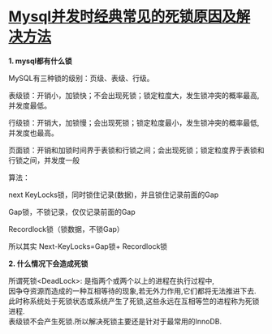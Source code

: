 # [Mysql并发时经典常见的死锁原因及解决方法](https://www.cnblogs.com/zejin2008/p/5262751.html)

**1.   mysql都有什么锁**

MySQL有三种锁的级别：页级、表级、行级。

表级锁：开销小，加锁快；不会出现死锁；锁定粒度大，发生锁冲突的概率最高,并发度最低。

行级锁：开销大，加锁慢；会出现死锁；锁定粒度最小，发生锁冲突的概率最低,并发度也最高。

页面锁：开销和加锁时间界于表锁和行锁之间；会出现死锁；锁定粒度界于表锁和行锁之间，并发度一般

算法：

next KeyLocks锁，同时锁住记录\(数据\)，并且锁住记录前面的Gap

Gap锁，不锁记录，仅仅记录前面的Gap

Recordlock锁（锁数据，不锁Gap）

所以其实 Next-KeyLocks=Gap锁+ Recordlock锁

**2.   什么情况下会造成死锁**

所谓死锁&lt;DeadLock&gt;: 是指两个或两个以上的进程在执行过程中,  
因争夺资源而造成的一种互相等待的现象,若无外力作用,它们都将无法推进下去.  
此时称系统处于死锁状态或系统产生了死锁,这些永远在互相等竺的进程称为死锁进程.  
表级锁不会产生死锁.所以解决死锁主要还是针对于最常用的InnoDB.

